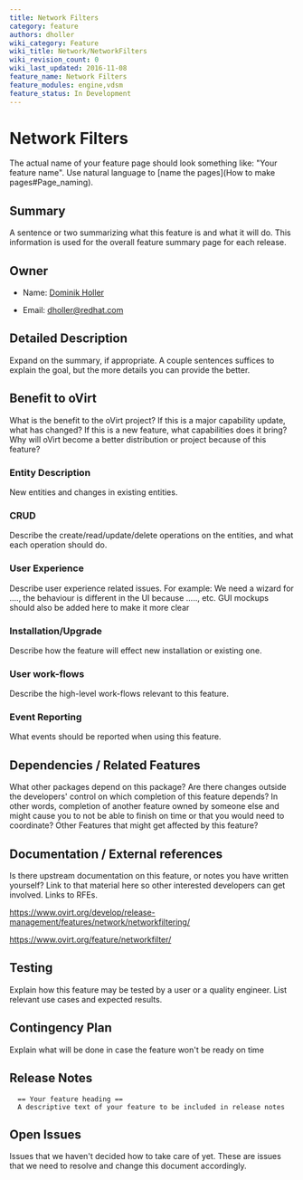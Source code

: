 ```yaml
---
title: Network Filters
category: feature
authors: dholler
wiki_category: Feature
wiki_title: Network/NetworkFilters
wiki_revision_count: 0
wiki_last_updated: 2016-11-08
feature_name: Network Filters
feature_modules: engine,vdsm
feature_status: In Development
---
```


# Network Filters

The actual name of your feature page should look something like: "Your feature name". Use natural language to [name the pages](How to make pages#Page_naming).

## Summary

A sentence or two summarizing what this feature is and what it will do. This information is used for the overall feature summary page for each release.

## Owner

*   Name: [Dominik Holler](User:dominikholler)

*   Email: <dholler@redhat.com>

## Detailed Description

Expand on the summary, if appropriate. A couple sentences suffices to explain the goal, but the more details you can provide the better.

## Benefit to oVirt

What is the benefit to the oVirt project? If this is a major capability update, what has changed? If this is a new feature, what capabilities does it bring? Why will oVirt become a better distribution or project because of this feature?


### Entity Description

New entities and changes in existing entities.

### CRUD

Describe the create/read/update/delete operations on the entities, and what each operation should do.

### User Experience

Describe user experience related issues. For example: We need a wizard for ...., the behaviour is different in the UI because ....., etc. GUI mockups should also be added here to make it more clear

### Installation/Upgrade

Describe how the feature will effect new installation or existing one.

### User work-flows

Describe the high-level work-flows relevant to this feature.

### Event Reporting

What events should be reported when using this feature.

## Dependencies / Related Features

What other packages depend on this package? Are there changes outside the developers' control on which completion of this feature depends? In other words, completion of another feature owned by someone else and might cause you to not be able to finish on time or that you would need to coordinate? Other Features that might get affected by this feature?

## Documentation / External references

Is there upstream documentation on this feature, or notes you have written yourself? Link to that material here so other interested developers can get involved. Links to RFEs.

https://www.ovirt.org/develop/release-management/features/network/networkfiltering/

https://www.ovirt.org/feature/networkfilter/

## Testing

Explain how this feature may be tested by a user or a quality engineer. List relevant use cases and expected results.

## Contingency Plan

Explain what will be done in case the feature won't be ready on time

## Release Notes

      == Your feature heading ==
      A descriptive text of your feature to be included in release notes




## Open Issues

Issues that we haven't decided how to take care of yet. These are issues that we need to resolve and change this document accordingly.



